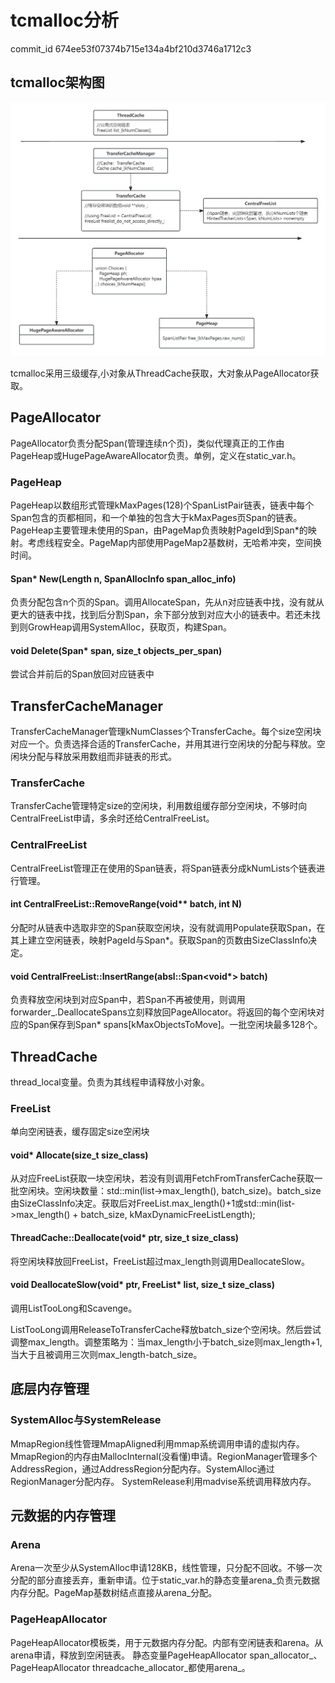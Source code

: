 # tcmalloc分析
commit_id 674ee53f07374b715e134a4bf210d3746a1712c3

## tcmalloc架构图
![tcmalloc架构图](description/tcmalloc架构.jpg)

tcmalloc采用三级缓存,小对象从ThreadCache获取，大对象从PageAllocator获取。

## PageAllocator
PageAllocator负责分配Span(管理连续n个页)，类似代理真正的工作由PageHeap或HugePageAwareAllocator负责。单例，定义在static_var.h。

### PageHeap
PageHeap以数组形式管理kMaxPages(128)个SpanListPair链表，链表中每个Span包含的页都相同，和一个单独的包含大于kMaxPages页Span的链表。
PageHeap主要管理未使用的Span，由PageMap负责映射PageId到Span*的映射。考虑线程安全。PageMap内部使用PageMap2基数树，无哈希冲突，空间换时间。

#### Span* New(Length n, SpanAllocInfo span_alloc_info)
负责分配包含n个页的Span。调用AllocateSpan，先从n对应链表中找，没有就从更大的链表中找，找到后分割Span，余下部分放到对应大小的链表中。若还未找到则GrowHeap调用SystemAlloc，获取页，构建Span。

####  void Delete(Span* span, size_t objects_per_span)
尝试合并前后的Span放回对应链表中

## TransferCacheManager
TransferCacheManager管理kNumClasses个TransferCache。每个size空闲块对应一个。负责选择合适的TransferCache，并用其进行空闲块的分配与释放。空闲块分配与释放采用数组而非链表的形式。

### TransferCache
TransferCache管理特定size的空闲块，利用数组缓存部分空闲块，不够时向CentralFreeList申请，多余时还给CentralFreeList。

### CentralFreeList
CentralFreeList管理正在使用的Span链表，将Span链表分成kNumLists个链表进行管理。

#### int CentralFreeList<Forwarder>::RemoveRange(void** batch, int N)
分配时从链表中选取非空的Span获取空闲块，没有就调用Populate获取Span，在其上建立空闲链表，映射PageId与Span*。获取Span的页数由SizeClassInfo决定。

#### void CentralFreeList<Forwarder>::InsertRange(absl::Span<void*> batch)
负责释放空闲块到对应Span中，若Span不再被使用，则调用forwarder_.DeallocateSpans立刻释放回PageAllocator。将返回的每个空闲块对应的Span保存到Span* spans[kMaxObjectsToMove]。一批空闲块最多128个。

## ThreadCache
thread_local变量。负责为其线程申请释放小对象。

### FreeList
单向空闲链表，缓存固定size空闲块

#### void* Allocate(size_t size_class)
从对应FreeList获取一块空闲块，若没有则调用FetchFromTransferCache获取一批空闲块。空闲块数量：std::min<int>(list->max_length(), batch_size)。batch_size由SizeClassInfo决定。获取后对FreeList.max_length()+1或std::min(list->max_length() + batch_size, kMaxDynamicFreeListLength);

#### ThreadCache::Deallocate(void* ptr, size_t size_class)
将空闲块释放回FreeList，FreeList超过max_length则调用DeallocateSlow。

#### void DeallocateSlow(void* ptr, FreeList* list, size_t size_class)
调用ListTooLong和Scavenge。

ListTooLong调用ReleaseToTransferCache释放batch_size个空闲块。然后尝试调整max_length。调整策略为：当max_length小于batch_size则max_length+1,当大于且被调用三次则max_length-batch_size。

## 底层内存管理

### SystemAlloc与SystemRelease
MmapRegion线性管理MmapAligned利用mmap系统调用申请的虚拟内存。MmapRegion的内存由MallocInternal(没看懂)申请。RegionManager管理多个AddressRegion，通过AddressRegion分配内存。SystemAlloc通过RegionManager分配内存。
SystemRelease利用madvise系统调用释放内存。

## 元数据的内存管理

### Arena
Arena一次至少从SystemAlloc申请128KB，线性管理，只分配不回收。不够一次分配的部分直接丢弃，重新申请。位于static_var.h的静态变量arena_负责元数据内存分配。PageMap基数树结点直接从arena_分配。

### PageHeapAllocator
PageHeapAllocator模板类，用于元数据内存分配。内部有空闲链表和arena。从arena申请，释放到空闲链表。
静态变量PageHeapAllocator<Span> span_allocator_、PageHeapAllocator<ThreadCache> threadcache_allocator_都使用arena_。